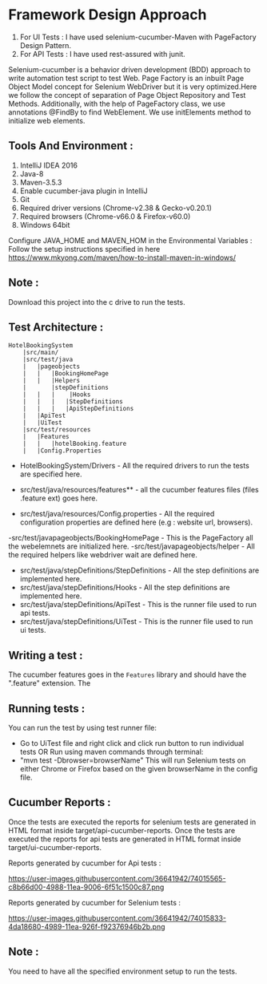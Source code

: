Framework Design Approach
=================
1. For UI Tests : I have used selenium-cucumber-Maven with PageFactory Design Pattern.
2. For API Tests : I have used rest-assured with junit.

Selenium-cucumber is a behavior driven development (BDD) approach to write automation test script to test Web.
Page Factory is an inbuilt Page Object Model concept for Selenium WebDriver but it is very optimized.Here we follow the concept of separation of Page Object Repository and Test Methods. Additionally, with the help of PageFactory class, we use annotations @FindBy to find WebElement. We use initElements method to initialize web elements.

Tools And Environment :
-----------------------
1. IntelliJ IDEA 2016
2. Java-8
3. Maven-3.5.3
4. Enable cucumber-java plugin in IntelliJ
5. Git
6. Required driver versions (Chrome-v2.38 & Gecko-v0.20.1)
7. Required browsers (Chrome-v66.0 & Firefox-v60.0)
8. Windows 64bit

Configure JAVA_HOME and MAVEN_HOM in the Environmental Variables : Follow the setup instructions specified in here https://www.mkyong.com/maven/how-to-install-maven-in-windows/  

Note :
------
Download this project into the c drive to run the tests.

Test Architecture :
-----------------
	HotelBookingSystem
		|src/main/
		|src/test/java
		|	|pageobjects
		|	|	|BookingHomePage
		|	|	|Helpers
		|       |stepDefinitions
		|	|   |    |Hooks
        |	|	|	|StepDefinitions
        |	|	|	|ApiStepDefinitions
        |   |ApiTest
        |   |UiTest
		|src/test/resources
		|	|Features
		|	|	|hotelBooking.feature
		|	|Config.Properties

- HotelBookingSystem/Drivers - All the required drivers to run the tests are specified here.

- src/test/java/resources/features** - all the cucumber features files (files .feature ext) goes here.
- src/test/java/resources/Config.properties - All the required configuration properties are defined here (e.g : website url, browsers).

-src/test/javapageobjects/BookingHomePage - This is the PageFactory all the webelemnets are initialized here.
-src/test/javapageobjects/helper - All the required helpers like webdriver wait are defined here.

- src/test/java/stepDefinitions/StepDefinitions - All the step definitions are implemented here.
- src/test/java/stepDefinitions/Hooks - All the step definitions are implemented here.
- src/test/java/stepDefinitions/ApiTest - This is the runner file used to run api tests.
- src/test/java/stepDefinitions/UiTest - This is the runner file used to run ui tests.

Writing a test :
----------------
The cucumber features goes in the `Features` library and should have the ".feature" extension. The

Running tests :
--------------
You can run the test by using test runner file:
- Go to UiTest file and right click and click run button to run individual tests
OR
Run using maven commands through terminal:
- "mvn test -Dbrowser=browserName" This will run Selenium tests on either Chrome or Firefox based on the given browserName in the config file.

Cucumber Reports :
------------------

Once the tests are executed the reports for selenium tests are generated in HTML format inside target/api-cucumber-reports.
Once the tests are executed the reports for api tests are generated in HTML format inside target/ui-cucumber-reports.

Reports generated by cucumber for Api tests :

https://user-images.githubusercontent.com/36641942/74015565-c8b66d00-4988-11ea-9006-6f51c1500c87.png

Reports generated by cucumber for Selenium tests :

https://user-images.githubusercontent.com/36641942/74015833-4da18680-4989-11ea-926f-f92376946b2b.png

Note : 
-----
You need to have all the specified environment setup to run the tests.
